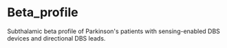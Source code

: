 # Beta_profile
Subthalamic beta profile of Parkinson's patients with sensing-enabled DBS devices and directional DBS leads.
